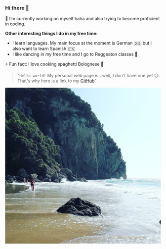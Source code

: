 ### Hi there 👋

🔭 I’m currently working on myself haha and also trying to become proficient in coding.

**Other interesting things I do in my free time:**

 - I learn languages. My main focus at the moment is German 🇩🇪 but I also want to learn Spanish 🇪🇸
  - I like dancing in my free time and I go to Reggeaton classes 🕺
    
⚡ Fun fact: I love cooking spaghetti Bolognese 🍝

> "`Hello world!`  My personal web page is...well, I don't have one yet 😢. That's why here is a link to my [GitHub](https://github.com/svetlivaksevski)"


![Pictre I made at Cartfu](https://github.com/svetlivaksevski/svetlivaksevski/blob/main/isla.jpeg)



<!--
**svetlivaksevski/svetlivaksevski** is a ✨ _special_ ✨ repository because its `README.md` (this file) appears on your GitHub profile.

Here are some ideas to get you started:

- 🔭 I’m currently working on ...
- 🌱 I’m currently learning ...
- 👯 I’m looking to collaborate on ...
- 🤔 I’m looking for help with ...
- 💬 Ask me about ...
- 📫 How to reach me: ...
- 😄 Pronouns: ...
- ⚡ Fun fact: ...
-->
